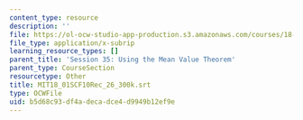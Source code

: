 ```yaml
---
content_type: resource
description: ''
file: https://ol-ocw-studio-app-production.s3.amazonaws.com/courses/18-01sc-single-variable-calculus-fall-2010/b5d68c93df4adecadce4d9949b12ef9e_MIT18_01SCF10Rec_26_300k.srt
file_type: application/x-subrip
learning_resource_types: []
parent_title: 'Session 35: Using the Mean Value Theorem'
parent_type: CourseSection
resourcetype: Other
title: MIT18_01SCF10Rec_26_300k.srt
type: OCWFile
uid: b5d68c93-df4a-deca-dce4-d9949b12ef9e
---
```

